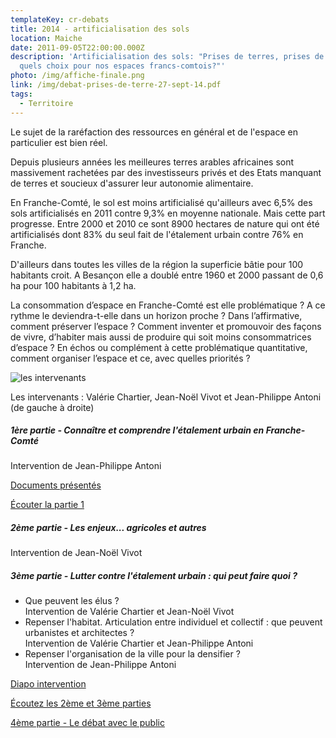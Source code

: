 ```yaml
---
templateKey: cr-debats
title: 2014 - artificialisation des sols
location: Maiche
date: 2011-09-05T22:00:00.000Z
description: 'Artificialisation des sols: "Prises de terres, prises de tête,
  quels choix pour nos espaces francs-comtois?"'
photo: /img/affiche-finale.png
link: /img/debat-prises-de-terre-27-sept-14.pdf
tags:
  - Territoire
---
```

Le sujet de la raréfaction des ressources en général et de l'espace en particulier est bien réel.

Depuis plusieurs années les meilleures terres arables africaines sont massivement rachetées par des investisseurs privés et des Etats manquant de terres et soucieux d'assurer leur autonomie alimentaire.

En Franche-Comté, le sol est moins artificialisé qu'ailleurs avec 6,5% des sols artificialisés en 2011 contre 9,3% en moyenne nationale. Mais cette part progresse. Entre 2000 et 2010 ce sont 8900 hectares de nature qui ont été artificialisés dont 83% du seul fait de l'étalement urbain contre 76% en Franche.

D'ailleurs dans toutes les villes de la région la superficie bâtie pour 100 habitants croit. A Besançon elle a doublé entre 1960 et 2000 passant de 0,6 ha pour 100 habitants à 1,2 ha.

La consommation d’espace en Franche-Comté est elle problématique ? A ce rythme le deviendra-t-elle dans un horizon proche ? Dans l’affirmative, comment préserver l’espace ? Comment inventer et promouvoir des façons de vivre, d’habiter mais aussi de produire qui soit moins consommatrices d’espace ? En échos ou complément à cette problématique quantitative, comment organiser l’espace et ce, avec quelles priorités ?

![les intervenants](/img/dsc_05911-300x201.jpg?nf_resize=fit&w=400#img-center "les intervenants")

Les intervenants : Valérie Chartier, Jean-Noël Vivot et Jean-Philippe Antoni (de gauche à droite)

##### 1ère partie - Connaître et comprendre l'étalement urbain en Franche-Comté

Intervention de Jean-Philippe Antoni

[Documents présentés](/img/maiche_antoni.pdf)

[Écouter la partie 1](/img/debat-prises-de-terres-part-1.mp3)

##### 2ème partie - Les enjeux... agricoles et autres

Intervention de Jean-Noël Vivot

##### 3ème partie - Lutter contre l'étalement urbain : qui peut faire quoi ?

* Que peuvent les élus ?\
  Intervention de Valérie Chartier et Jean-Noël Vivot
* Repenser l'habitat. Articulation entre individuel et collectif : que peuvent urbanistes et architectes ?\
  Intervention de Valérie Chartier et Jean-Philippe Antoni
* Repenser l'organisation de la ville pour la densifier ?\
  Intervention de Jean-Philippe Antoni

[Diapo intervention](/img/diapo-intervention-26-sept.pdf)

[Écoutez les 2ème et 3ème parties](Prises-de-terres-part-2-et-3.mp3)

[4ème partie - Le débat avec le public](debat-prises-de-terres-part-2.mp3)